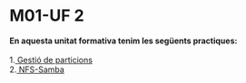 # M01-UF 2
**En aquesta unitat formativa tenim les següents practiques:** <br><br>
1.<a href="https://htmlpreview.github.io/?https://github.com/Guiu-PJ/Portfoli/blob/main/Portfoli/Moduls/M01-Sistemes_Informatics/uf2/Practica-Gestio-de-Particions/PrcticaGestideParticions.html"> Gestió de particions</a><br>
2.<a href="https://htmlpreview.github.io/?https://github.com/Guiu-PJ/Portfoli/blob/main/Portfoli/Moduls/M01-Sistemes_Informatics/uf2/NFS_Samba/NFS-Samba.html"> NFS-Samba</a>
